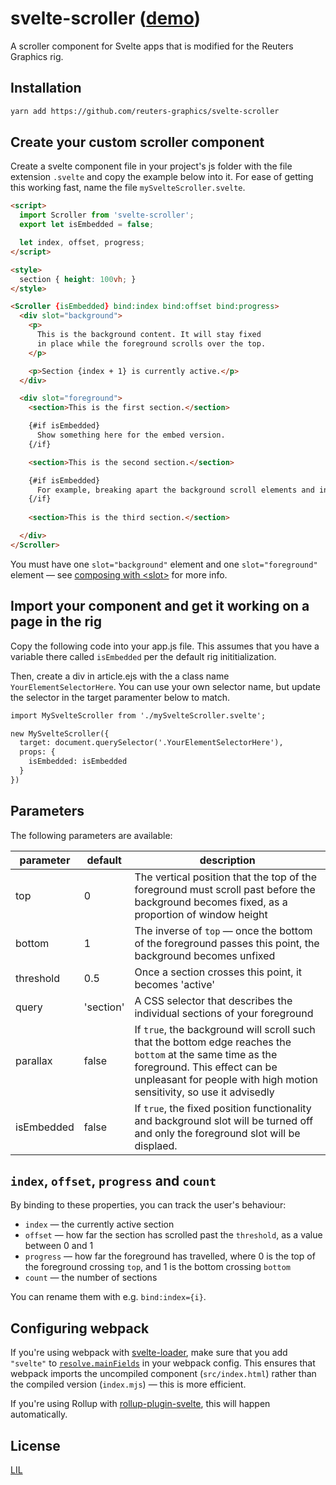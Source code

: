 # svelte-scroller ([demo](https://svelte.dev/repl/76846b7ae27b3a21becb64ffd6e9d4a6?version=3))

A scroller component for Svelte apps that is modified for the Reuters Graphics rig.

## Installation

```bash
yarn add https://github.com/reuters-graphics/svelte-scroller
```


## Create your custom scroller component
Create a svelte component file in your project's js folder with the file extension `.svelte` and copy the example below into it. For ease of getting this working fast, name the file `mySvelteScroller.svelte`.

```html
<script>
  import Scroller from 'svelte-scroller';
  export let isEmbedded = false;

  let index, offset, progress;
</script>

<style>
  section { height: 100vh; }
</style>

<Scroller {isEmbedded} bind:index bind:offset bind:progress>
  <div slot="background">
    <p>
      This is the background content. It will stay fixed
      in place while the foreground scrolls over the top.
    </p>

    <p>Section {index + 1} is currently active.</p>
  </div>

  <div slot="foreground">
    <section>This is the first section.</section>

    {#if isEmbedded}
      Show something here for the embed version.
    {/if}

    <section>This is the second section.</section>

    {#if isEmbedded}
      For example, breaking apart the background scroll elements and inlcuding static images.
    {/if}
    
    <section>This is the third section.</section>

  </div>
</Scroller>
```

You must have one `slot="background"` element and one `slot="foreground"` element — see [composing with &lt;slot&gt;](https://svelte.dev/tutorial/slots) for more info.

## Import your component and get it working on a page in the rig

Copy the following code into your app.js file. This assumes that you have a variable there called `isEmbedded` per the default rig inititialization. 

Then, create a div in article.ejs with the a class name `YourElementSelectorHere`. You can use your own selector name, but update the selector in the target paramenter below to match.

```html
import MySvelteScroller from './mySvelteScroller.svelte';

new MySvelteScroller({
  target: document.querySelector('.YourElementSelectorHere'),
  props: {
    isEmbedded: isEmbedded
  }
})

```

## Parameters

The following parameters are available:

| parameter | default   | description                                                                                                                                                                                                         |
|-----------|-----------|---------------------------------------------------------------------------------------------------------------------------------------------------------------------------------------------------------------------|
| top       | 0         | The vertical position that the top of the foreground must scroll past before the background becomes fixed, as a proportion of window height                                                                         |
| bottom    | 1         | The inverse of `top` — once the bottom of the foreground passes this point, the background becomes unfixed                                                                                                          |
| threshold | 0.5       | Once a section crosses this point, it becomes 'active'                                                                                                                                                              |
| query     | 'section' | A CSS selector that describes the individual sections of your foreground                                                                                                                                            |
| parallax  | false     | If `true`, the background will scroll such that the bottom edge reaches the `bottom` at the same time as the foreground. This effect can be unpleasant for people with high motion sensitivity, so use it advisedly |
| isEmbedded  | false     | If `true`, the fixed position functionality and background slot will be turned off and only the foreground slot will be displaed.  |


## `index`, `offset`, `progress` and `count`

By binding to these properties, you can track the user's behaviour:

* `index` — the currently active section
* `offset` — how far the section has scrolled past the `threshold`, as a value between 0 and 1
* `progress` — how far the foreground has travelled, where 0 is the top of the foreground crossing `top`, and 1 is the bottom crossing `bottom`
* `count` — the number of sections

You can rename them with e.g. `bind:index={i}`.



## Configuring webpack

If you're using webpack with [svelte-loader](https://github.com/sveltejs/svelte-loader), make sure that you add `"svelte"` to [`resolve.mainFields`](https://webpack.js.org/configuration/resolve/#resolve-mainfields) in your webpack config. This ensures that webpack imports the uncompiled component (`src/index.html`) rather than the compiled version (`index.mjs`) — this is more efficient.

If you're using Rollup with [rollup-plugin-svelte](https://github.com/rollup/rollup-plugin-svelte), this will happen automatically.



## License

[LIL](LICENSE)
